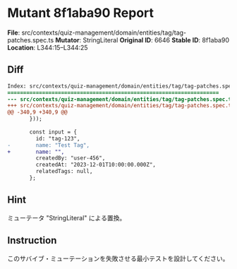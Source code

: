 # Mutant 8f1aba90 Report

**File**: src/contexts/quiz-management/domain/entities/tag/tag-patches.spec.ts
**Mutator**: StringLiteral
**Original ID**: 6646
**Stable ID**: 8f1aba90
**Location**: L344:15–L344:25

## Diff

```diff
Index: src/contexts/quiz-management/domain/entities/tag/tag-patches.spec.ts
===================================================================
--- src/contexts/quiz-management/domain/entities/tag/tag-patches.spec.ts	original
+++ src/contexts/quiz-management/domain/entities/tag/tag-patches.spec.ts	mutated #6646
@@ -340,9 +340,9 @@
       }));
 
       const input = {
         id: "tag-123",
-        name: "Test Tag",
+        name: "",
         createdBy: "user-456",
         createdAt: "2023-12-01T10:00:00.000Z",
         relatedTags: null,
       };
```

## Hint

ミューテータ "StringLiteral" による置換。

## Instruction

このサバイブ・ミューテーションを失敗させる最小テストを設計してください。
